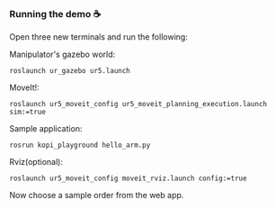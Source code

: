 ### Running the demo :coffee:

Open three new terminals and run the following:

Manipulator's gazebo world:
``` 
roslaunch ur_gazebo ur5.launch
```

MoveIt!:
```
roslaunch ur5_moveit_config ur5_moveit_planning_execution.launch sim:=true
```

Sample application:
```
rosrun kopi_playground hello_arm.py
```

Rviz(optional):
```
roslaunch ur5_moveit_config moveit_rviz.launch config:=true
```

Now choose a sample order from the web app.

